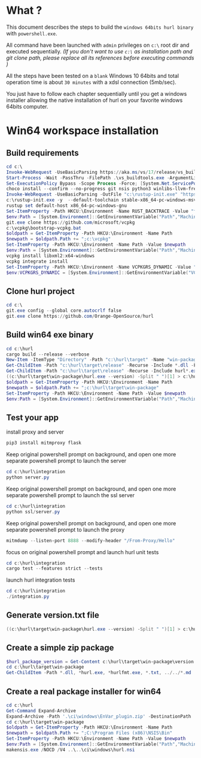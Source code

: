 # What ?

This document describes the steps to build the `windows 64bits hurl binary` with `powershell.exe`.

All command have been launched with `admin` privileges on `c:\` root dir and executed sequentially. *(If you don't want to use `c:\` as installation path and git clone path, please replace all its references before executing commands )*

All the steps have been tested on a `blank` Windows 10 64bits and total operation time is about `30 minutes` with a xdsl connection (5mb/sec). 

You just have to follow each chapter sequentially until you get a windows installer allowing the native installation of hurl on your favorite windows 64bits computer.

# Win64 workspace installation

## Build requirements

```powershell
cd c:\
Invoke-WebRequest -UseBasicParsing https://aka.ms/vs/17/release/vs_buildtools.exe  -Outfile vs_buildtools.exe
Start-Process -Wait -PassThru -FilePath .\vs_buildtools.exe -ArgumentList "--addProductLang", "En-us", "--add", "Microsoft.VisualStudio.Workload.VCTools", "--includeRecommended", "--passive", "--norestart", "--nocache", "--wait"
Set-ExecutionPolicy Bypass -Scope Process -Force; [System.Net.ServicePointManager]::SecurityProtocol = [System.Net.ServicePointManager]::SecurityProtocol -bor 3072; iex ((New-Object System.Net.WebClient).DownloadString('https://community.chocolatey.org/install.ps1'))
choco install --confirm --no-progress git nsis python3 winlibs-llvm-free nsis
Invoke-WebRequest -UseBasicParsing -OutFile "c:\rustup-init.exe" "https://static.rust-lang.org/rustup/dist/i686-pc-windows-gnu/rustup-init.exe"
c:\rustup-init.exe -y  --default-toolchain stable-x86_64-pc-windows-msvc
rustup set default-host x86_64-pc-windows-gnu
Set-ItemProperty -Path HKCU:\Environment -Name RUST_BACKTRACE -Value "full"
$env:Path = [System.Environment]::GetEnvironmentVariable("Path","Machine") + ";" + [System.Environment]::GetEnvironmentVariable("Path","User") 
git.exe clone https://github.com/microsoft/vcpkg
c:\vcpkg\bootstrap-vcpkg.bat
$oldpath = Get-ItemProperty -Path HKCU:\Environment -Name Path
$newpath = $oldpath.Path += ";c:\vcpkg"
Set-ItemProperty -Path HKCU:\Environment -Name Path -Value $newpath
$env:Path = [System.Environment]::GetEnvironmentVariable("Path","Machine") + ";" + [System.Environment]::GetEnvironmentVariable("Path","User") 
vcpkg install libxml2:x64-windows
vcpkg integrate install
Set-ItemProperty -Path HKCU:\Environment -Name VCPKGRS_DYNAMIC -Value "1"
$env:VCPKGRS_DYNAMIC = [System.Environment]::GetEnvironmentVariable("VCPKGRS_DYNAMIC","User")
```

## Clone hurl project

```powershell
cd c:\
git.exe config --global core.autocrlf false
git.exe clone https://github.com/Orange-OpenSource/hurl
```

## Build win64 exe binary

```powershell
cd c:\hurl
cargo build --release --verbose
New-Item -ItemType "Directory" -Path "c:\hurl\target" -Name "win-package"
Get-ChildItem -Path "c:\hurl\target\release" -Recurse -Include *.dll -File | Copy-Item -Destination "c:\hurl\target\win-package"
Get-ChildItem -Path "c:\hurl\target\release" -Recurse -Include hurl*.exe -File | Copy-Item -Destination "c:\hurl\target\win-package"
((c:\hurl\target\win-package\hurl.exe --version) -Split " ")[1] > c:\hurl\target\win-package\version.txt
$oldpath = Get-ItemProperty -Path HKCU:\Environment -Name Path
$newpath = $oldpath.Path += ";c:\hurl\target\win-package"
Set-ItemProperty -Path HKCU:\Environment -Name Path -Value $newpath
$env:Path = [System.Environment]::GetEnvironmentVariable("Path","Machine") + ";" + [System.Environment]::GetEnvironmentVariable("Path","User")
```

## Test your app

install proxy and server

```powershell
pip3 install mitmproxy flask
```

Keep original powershell prompt on background, and open one more separate powershell prompt to launch the server

```powershell
cd c:\hurl\integration
python server.py
```

Keep original powershell prompt on background, and open one more separate powershell prompt to launch the ssl server

```powershell
cd c:\hurl\integration
python ssl/server.py
```

Keep original powershell prompt on background, and open one more separate powershell prompt to launch the proxy

```powershell
mitmdump --listen-port 8888 --modify-header "/From-Proxy/Hello"
```

focus on original powershell prompt and launch hurl unit tests

```powershell
cd c:\hurl\integration
cargo test --features strict --tests
```

launch hurl integration tests

```powershell
cd c:\hurl\integration
./integration.py
```

## Generate version.txt file

```powershell
((c:\hurl\target\win-package\hurl.exe --version) -Split " ")[1] > c:\hurl\target\win-package\version.txt
```

## Create a simple zip package

```powershell
$hurl_package_version = Get-Content c:\hurl\target\win-package\version.txt
cd c:\hurl\target\win-package
Get-ChildItem -Path *.dll, *hurl.exe, *hurlfmt.exe, *.txt, ../../*.md  -Exclude hex_literal* | Compress-Archive -DestinationPath hurl-${hurl_package_version}-win64.zip
```

## Create a real package installer for win64

```powershell
cd c:\hurl
Get-Command Expand-Archive
Expand-Archive -Path '.\ci\windows\EnVar_plugin.zip' -DestinationPath 'C:\Program Files (x86)\NSIS' -Verbose
cd c:\hurl\target\win-package
$oldpath = Get-ItemProperty -Path HKCU:\Environment -Name Path
$newpath = $oldpath.Path += ";C:\Program Files (x86)\NSIS\Bin"
Set-ItemProperty -Path HKCU:\Environment -Name Path -Value $newpath
$env:Path = [System.Environment]::GetEnvironmentVariable("Path","Machine") + ";" + [System.Environment]::GetEnvironmentVariable("Path","User") 
makensis.exe /NOCD /V4 ..\..\ci\windows\hurl.nsi
```
